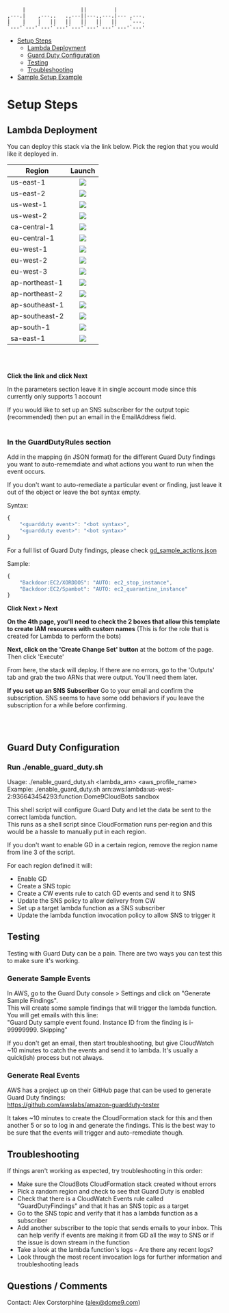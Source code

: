 ```   
     |                  ||         |         
,---.|    ,---..   .,---||---.,---.|--- ,---.
|    |    |   ||   ||   ||   ||   ||    `---.
`---'`---'`---'`---'`---'`---'`---'`---'`---'                                                
```


* [Setup Steps](#setup-steps)
  * [Lambda Deployment](#lambda-deployment)
  * [Guard Duty Configuration](#guard-duty-configuration)
  * [Testing](#testing)
  * [Troubleshooting](#troubleshooting)
* [Sample Setup Example](#sample-setup-example)


# Setup Steps

## Lambda Deployment

You can deploy this stack via the link below. Pick the region that you would like it deployed in.   

| Region        | Launch        | 
| ------------- |:-------------:| 
|us-east-1|[<img src="https://s3.amazonaws.com/cloudformation-examples/cloudformation-launch-stack.png">](https://console.aws.amazon.com/cloudformation/home?region=us-east-1#/stacks/new?stackName=dome9CloudBots&templateURL=https://s3.amazonaws.com/dome9cftemplatesuseast1/cloudbots_cftemplate.yaml)|
|us-east-2|[<img src="https://s3.amazonaws.com/cloudformation-examples/cloudformation-launch-stack.png">](https://console.aws.amazon.com/cloudformation/home?region=us-east-2#/stacks/new?stackName=dome9CloudBots&templateURL=https://s3-us-east-2.amazonaws.com/dome9cftemplatesuseast2/cloudbots_cftemplate.yaml)|
|us-west-1|[<img src="https://s3.amazonaws.com/cloudformation-examples/cloudformation-launch-stack.png">](https://console.aws.amazon.com/cloudformation/home?region=us-west-1#/stacks/new?stackName=dome9CloudBots&templateURL=https://s3-us-west-1.amazonaws.com/dome9cftemplatesuswest1/cloudbots_cftemplate.yaml)|
|us-west-2|[<img src="https://s3.amazonaws.com/cloudformation-examples/cloudformation-launch-stack.png">](https://console.aws.amazon.com/cloudformation/home?region=us-west-2#/stacks/new?stackName=dome9CloudBots&templateURL=https://s3-us-west-2.amazonaws.com/dome9cftemplatesuswest2/cloudbots_cftemplate.yaml)|
|ca-central-1|[<img src="https://s3.amazonaws.com/cloudformation-examples/cloudformation-launch-stack.png">](https://console.aws.amazon.com/cloudformation/home?region=ca-central-1#/stacks/new?stackName=dome9CloudBots&templateURL=https://s3-ca-central-1.amazonaws.com/dome9cftemplatescacentral1/cloudbots_cftemplate.yaml)|
|eu-central-1|[<img src="https://s3.amazonaws.com/cloudformation-examples/cloudformation-launch-stack.png">](https://console.aws.amazon.com/cloudformation/home?region=eu-central-1#/stacks/new?stackName=dome9CloudBots&templateURL=https://s3-eu-central-1.amazonaws.com/dome9cftemplateseucentral1/cloudbots_cftemplate.yaml)|
|eu-west-1|[<img src="https://s3.amazonaws.com/cloudformation-examples/cloudformation-launch-stack.png">](https://console.aws.amazon.com/cloudformation/home?region=eu-west-1#/stacks/new?stackName=dome9CloudBots&templateURL=https://s3-eu-west-1.amazonaws.com/dome9cftemplateseuwest1/cloudbots_cftemplate.yaml)|
|eu-west-2|[<img src="https://s3.amazonaws.com/cloudformation-examples/cloudformation-launch-stack.png">](https://console.aws.amazon.com/cloudformation/home?region=eu-west-2#/stacks/new?stackName=dome9CloudBots&templateURL=https://s3-eu-west-2.amazonaws.com/dome9cftemplateseuwest2/cloudbots_cftemplate.yaml)|
|eu-west-3|[<img src="https://s3.amazonaws.com/cloudformation-examples/cloudformation-launch-stack.png">](https://console.aws.amazon.com/cloudformation/home?region=eu-west-3#/stacks/new?stackName=dome9CloudBots&templateURL=https://s3-eu-west-3.amazonaws.com/dome9cftemplateseuwest3/cloudbots_cftemplate.yaml)|
|ap-northeast-1|[<img src="https://s3.amazonaws.com/cloudformation-examples/cloudformation-launch-stack.png">](https://console.aws.amazon.com/cloudformation/home?region=ap-northeast-1#/stacks/new?stackName=dome9CloudBots&templateURL=https://s3-ap-northeast-1.amazonaws.com/dome9cftemplatesapnortheast1/cloudbots_cftemplate.yaml)|
|ap-northeast-2|[<img src="https://s3.amazonaws.com/cloudformation-examples/cloudformation-launch-stack.png">](https://console.aws.amazon.com/cloudformation/home?region=ap-northeast-2#/stacks/new?stackName=dome9CloudBots&templateURL=https://s3-ap-northeast-2.amazonaws.com/dome9cftemplatesapnortheast2/cloudbots_cftemplate.yaml)|
|ap-southeast-1|[<img src="https://s3.amazonaws.com/cloudformation-examples/cloudformation-launch-stack.png">](https://console.aws.amazon.com/cloudformation/home?region=ap-southeast-1#/stacks/new?stackName=dome9CloudBots&templateURL=https://s3-ap-southeast-1.amazonaws.com/dome9cftemplatesapsoutheast1/cloudbots_cftemplate.yaml)|
|ap-southeast-2|[<img src="https://s3.amazonaws.com/cloudformation-examples/cloudformation-launch-stack.png">](https://console.aws.amazon.com/cloudformation/home?region=ap-southeast-2#/stacks/new?stackName=dome9CloudBots&templateURL=https://s3-ap-southeast-2.amazonaws.com/dome9cftemplatesapsoutheast2/cloudbots_cftemplate.yaml)|
|ap-south-1|[<img src="https://s3.amazonaws.com/cloudformation-examples/cloudformation-launch-stack.png">](https://console.aws.amazon.com/cloudformation/home?region=ap-south-1#/stacks/new?stackName=dome9CloudBots&templateURL=https://s3-ap-south-1.amazonaws.com/dome9cftemplatesapsouth1/cloudbots_cftemplate.yaml)|
|sa-east-1|[<img src="https://s3.amazonaws.com/cloudformation-examples/cloudformation-launch-stack.png">](https://console.aws.amazon.com/cloudformation/home?region=sa-east-1#/stacks/new?stackName=dome9CloudBots&templateURL=https://s3-sa-east-1.amazonaws.com/dome9cftemplatessaeast1/cloudbots_cftemplate.yaml)|


<br>
<br>

**Click the link and click Next** 

In the parameters section leave it in single account mode since this currently only supports 1 account

If you would like to set up an SNS subscriber for the output topic (recommended) then put an email in the EmailAddress field. 
<br> 
<br> 

### In the GuardDutyRules section
Add in the mapping (in JSON format) for the different Guard Duty findings you want to auto-rememdiate and what actions you want to run when the event occurs.

If you don't want to auto-remediate a particular event or finding, just leave it out of the object or leave the bot syntax empty. 

Syntax:
```javascript
{
    "<guardduty event>": "<bot syntax>",
    "<guardduty event>": "<bot syntax>"
}
```

For a full list of Guard Duty findings, please check [gd_sample_actions.json](https://github.com/Dome9/cloud-bots/blob/master/gd_sample_actions.json)

Sample:
```javascript
{
    "Backdoor:EC2/XORDDOS": "AUTO: ec2_stop_instance",
    "Backdoor:EC2/Spambot": "AUTO: ec2_quarantine_instance"
}
```

**Click Next > Next**

**On the 4th page, you'll need to check the 2 boxes that allow this template to create IAM resources with custom names** (This is for the role that is created for Lambda to perform the bots)

**Next, click on the 'Create Change Set' button** at the bottom of the page. Then click 'Execute' 

From here, the stack will deploy. If there are no errors, go to the 'Outputs' tab and grab the two ARNs that were output. You'll need them later. 

**If you set up an SNS Subscriber**
Go to your email and confirm the subscription. SNS seems to have some odd behaviors if you leave the subscription for a while before confirming. 

<br>
<br>

## Guard Duty Configuration

### Run ./enable_guard_duty.sh

Usage: ./enable_guard_duty.sh <lambda_arn> <aws_profile_name>  
Example: ./enable_guard_duty.sh arn:aws:lambda:us-west-2:936643454293:function:Dome9CloudBots sandbox

This shell script will configure Guard Duty and let the data be sent to the correct lambda function.  
This runs as a shell script since CloudFormation runs per-region and this would be a hassle to manually put in each region. 

If you don't want to enable GD in a certain region, remove the region name from line 3 of the script. 

For each region defined it will:
- Enable GD
- Create a SNS topic
- Create a CW events rule to catch GD events and send it to SNS
- Update the SNS policy to allow delivery from CW
- Set up a target lambda function as a SNS subscriber 
- Update the lambda function invocation policy to allow SNS to trigger it


## Testing

Testing with Guard Duty can be a pain. There are two ways you can test this to make sure it's working.

### Generate Sample Events

In AWS, go to the Guard Duty console > Settings and click on "Generate Sample Findings".  
This will create some sample findings that will trigger the lambda function. You will get emails with this line:  
"Guard Duty sample event found. Instance ID from the finding is i-99999999. Skipping"  

If you don't get an email, then start troubleshooting, but give CloudWatch ~10 minutes to catch the events and send it to lambda. It's usually a quick(ish) process but not always. 


### Generate Real Events

AWS has a project up on their GitHub page that can be used to generate Guard Duty findings:  
https://github.com/awslabs/amazon-guardduty-tester

It takes ~10 minutes to create the CloudFormation stack for this and then another 5 or so to log in and generate the findings. This is the best way to be sure that the events will trigger and auto-remediate though. 


## Troubleshooting

If things aren't working as expected, try troubleshooting in this order:
- Make sure the CloudBots CloudFormation stack created without errors
- Pick a random region and check to see that Guard Duty is enabled
- Check that there is a CloudWatch Events rule called "GuardDutyFindings" and that it has an SNS topic as a target
- Go to the SNS topic and verify that it has a lambda function as a subscriber
- Add another subscriber to the topic that sends emails to your inbox. This can help verify if events are making it from GD all the way to SNS or if the issue is down stream in the function
- Take a look at the lambda function's logs - Are there any recent logs? 
- Look through the most recent invocation logs for further information and troubleshooting leads


## Questions / Comments
Contact: Alex Corstorphine (alex@dome9.com)



